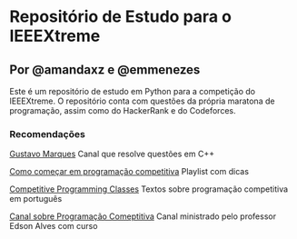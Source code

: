 # Repositório de Estudo para o IEEEXtreme

## Por @amandaxz e @emmenezes

Este é um repositório de estudo em Python para a competição do IEEEXtreme. 
O repositório conta com questões da própria maratona de programação, assim como do HackerRank e do Codeforces.

### Recomendações

[Gustavo Marques](https://www.youtube.com/channel/UC_Xxz6i9ym2GacneBsRg6HA/featured)
Canal que resolve questões em C++

[Como começar em programação competitiva](https://www.youtube.com/playlist?list=PLIaWMQgYqaz_SzQCO0HU1hci9mr9xmArW)
Playlist com dicas

[Competitive Programming Classes](https://github.com/lusmoura/CompetitiveProgramming-Classes)
Textos sobre programação competitiva em português

[Canal sobre Programação Comeptitiva](https://www.youtube.com/channel/UCPtaNhXlx1W1-X17GV5Byxw)
Canal ministrado pelo professor Edson Alves com curso
